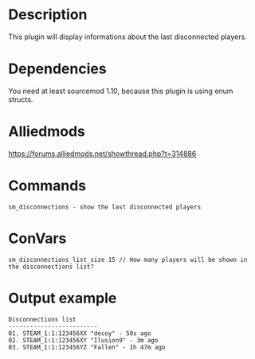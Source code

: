 # Description
This plugin will display informations about the last disconnected players.

# Dependencies
You need at least sourcemod 1.10, because this plugin is using enum structs.

# Alliedmods
https://forums.alliedmods.net/showthread.php?t=314886

# Commands
```
sm_disconnections - show the last disconnected players
```

# ConVars
```
sm_disconnections_list_size 15 // How many players will be shown in the disconnections list?
```

# Output example
```
Disconnections list
-------------------------
01. STEAM_1:1:123456XX "decoy" - 50s ago
02. STEAM_1:1:123456XY "Ilusion9" - 3m ago
03. STEAM_1:1:123456YZ "Fallen" - 1h 47m ago
```
